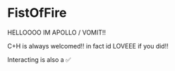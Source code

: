 # FistOfFire
HELLOOOO IM APOLLO / VOMIT!! 

C+H is always welcomed!! in fact id LOVEEE if you did!! 

Interacting is also a ✅
